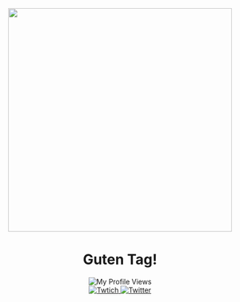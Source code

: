 <div id="start" align="center">
  <img src="https://media4.giphy.com/media/26tn33aiTi1jkl6H6/giphy.gif?cid=ecf05e47oid7dkca4902i2zat8toklw74dkwp8wkhujvtxqp&rid=giphy.gif&ct=g" width="450"/>

<h1 align="center">
Guten Tag!
</h1>

<img src="https://komarev.com/ghpvc/?username=zToastWTF&style=flat-square&color=blue" alt="My Profile Views"/>

  
  
<div class="badges">
  
  <a href="https://twitch.tv/zToastWTF">
    <img src="https://img.shields.io/badge/Twitch-white?logo=twitch&style=for-the-badge" alt="Twtich"/>
  </a>
  
  <a href="https://twitter.com/zToastWTF">
    <img src="https://img.shields.io/badge/Twitter-white?logo=twitter&style=for-the-badge" alt="Twitter"/>
  </a>
  
</div>

  
  
</div>
